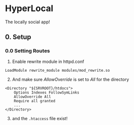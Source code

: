 # HyperLocal
The locally social app!


## 0. Setup
### 0.0 Setting Routes
1. Enable rewrite module in httpd.conf
```
LoadModule rewrite_module modules/mod_rewrite.so
```
2. And make sure *AllowOverride* is set to *All* for the directory
```
<Directory "${SRVROOT}/htdocs">
    Options Indexes FollowSymLinks
    AllowOverride All
    Require all granted
    ...
</Directory>
```
3. and the ```.htaccess``` file exist!
